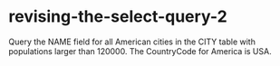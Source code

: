 # revising-the-select-query-2

Query the NAME field for all American cities in the CITY table with populations larger than 120000. The CountryCode for America is USA.
